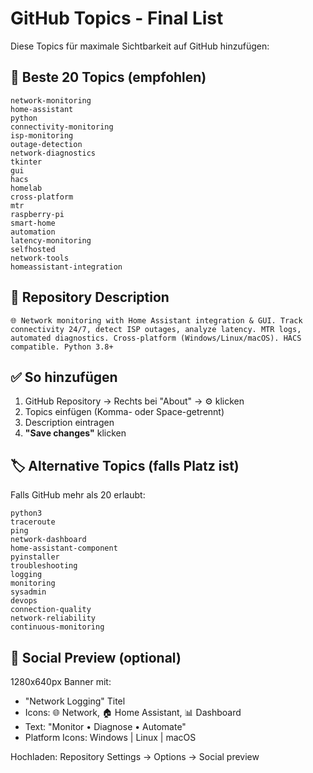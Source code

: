 # GitHub Topics - Final List

Diese Topics für maximale Sichtbarkeit auf GitHub hinzufügen:

## 🎯 Beste 20 Topics (empfohlen)

```
network-monitoring
home-assistant
python
connectivity-monitoring
isp-monitoring
outage-detection
network-diagnostics
tkinter
gui
hacs
homelab
cross-platform
mtr
raspberry-pi
smart-home
automation
latency-monitoring
selfhosted
network-tools
homeassistant-integration
```

## 📝 Repository Description

```
🌐 Network monitoring with Home Assistant integration & GUI. Track connectivity 24/7, detect ISP outages, analyze latency. MTR logs, automated diagnostics. Cross-platform (Windows/Linux/macOS). HACS compatible. Python 3.8+
```

## ✅ So hinzufügen

1. GitHub Repository → Rechts bei "About" → ⚙️ klicken
2. Topics einfügen (Komma- oder Space-getrennt)
3. Description eintragen
4. **"Save changes"** klicken

## 🏷️ Alternative Topics (falls Platz ist)

Falls GitHub mehr als 20 erlaubt:

```
python3
traceroute
ping
network-dashboard
home-assistant-component
pyinstaller
troubleshooting
logging
monitoring
sysadmin
devops
connection-quality
network-reliability
continuous-monitoring
```

## 🎨 Social Preview (optional)

1280x640px Banner mit:
- "Network Logging" Titel
- Icons: 🌐 Network, 🏠 Home Assistant, 📊 Dashboard
- Text: "Monitor • Diagnose • Automate"
- Platform Icons: Windows | Linux | macOS

Hochladen: Repository Settings → Options → Social preview
